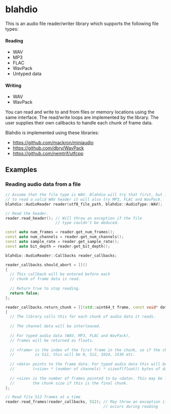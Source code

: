 # blahdio

This is an audio file reader/writer library which supports the following file types:

#### Reading
- WAV
- MP3
- FLAC
- WavPack
- Untyped data

#### Writing
- WAV
- WavPack

You can read and write to and from files or memory locations using the same interface.
The read/write loops are implemented by the library. The user supplies their own callbacks to handle each chunk of frame data.

Blahdio is implemented using these libraries:
- https://github.com/mackron/miniaudio
- https://github.com/dbry/WavPack
- https://github.com/nemtrif/utfcpp

## Examples

### Reading audio data from a file

```c++
// Assume that the file type is WAV. Blahdio will try that first, but if it fails
// to read a valid WAV header it will also try MP3, FLAC and WavPack.
blahdio::AudioReader reader(utf8_file_path, blahdio::AudioType::WAV);

// Read the header. 
reader.read_header(); // Will throw an exception if the file
                      // type couldn't be deduced.

const auto num_frames = reader.get_num_frames();
const auto num_channels = reader.get_num_channels();
const auto sample_rate = reader.get_sample_rate();
const auto bit_depth = reader.get_bit_depth();

blahdio::AudioReader::Callbacks reader_callbacks;

reader_callbacks.should_abort = []()
{
  // This callback will be entered before each
  // chunk of frame data is read.
  
  // Return true to stop reading.
  return false;
};

reader_callbacks.return_chunk = [](std::uint64_t frame, const void* data, std::uint32_t size)
{
  // The library calls this for each chunk of audio data it reads.
  
  // The channel data will be interleaved.
  
  // For typed audio data (WAV, MP3, FLAC and WavPack),
  // frames will be returned as floats.
  
  // <frame> is the index of the first frame in the chunk, so if the chunk size
  //         is 512, this will be 0, 512, 1024, 1536 etc.
  
  // <data> points to the frame data. For typed audio data this will be
  //        (<size> * (number of channels) * sizeof(float)) bytes of data
  
  // <size> is the number of frames pointed to by <data>. This may be less than
  //        the chunk size if this is the final chunk.
};

// Read file 512 frames at a time
reader.read_frames(reader_callbacks, 512); // May throw an exception if an error
                                           // occurs during reading
```
